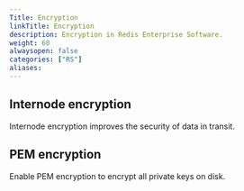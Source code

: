 ```yaml
---
Title: Encryption
linkTitle: Encryption
description: Encryption in Redis Enterprise Software.
weight: 60
alwaysopen: false
categories: ["RS"]
aliases: 
---
```


## Internode encryption

Internode encryption improves the security of data in transit. 

## PEM encryption

Enable PEM encryption to encrypt all private keys on disk.